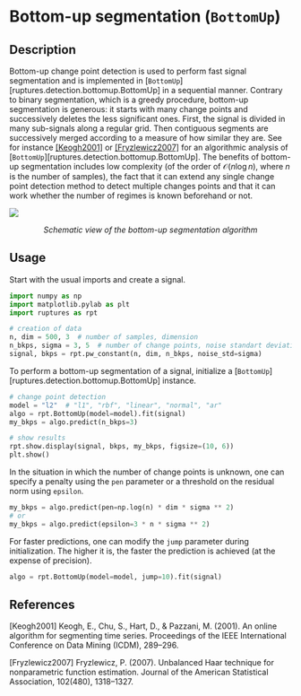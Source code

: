 # Bottom-up segmentation (`BottomUp`)

## Description

Bottom-up change point detection is used to perform fast signal segmentation and is implemented in
[`BottomUp`][ruptures.detection.bottomup.BottomUp] in a sequential manner.
Contrary to binary segmentation, which is a greedy procedure, bottom-up segmentation is generous:
it starts with many change points and successively deletes the less significant ones.
First, the signal is divided in many sub-signals along a regular grid.
Then contiguous segments are successively merged according to a measure of how similar they are.
See for instance [[Keogh2001]](#Keogh2001) or [[Fryzlewicz2007]](#Fryzlewicz2007) for an algorithmic
analysis of [`BottomUp`][ruptures.detection.bottomup.BottomUp].
The benefits of bottom-up segmentation includes low complexity (of the order of
$\mathcal{O}(n\log n)$, where $n$ is the number of samples), the fact that it can extend
any single change point detection method to detect multiple changes points and that it can work
whether the number of regimes is known beforehand or not.

![](../../images/schema_tree.png)
<center><i>Schematic view of the bottom-up segmentation algorithm</i></center>

## Usage

Start with the usual imports and create a signal.

```python
import numpy as np
import matplotlib.pylab as plt
import ruptures as rpt

# creation of data
n, dim = 500, 3  # number of samples, dimension
n_bkps, sigma = 3, 5  # number of change points, noise standart deviation
signal, bkps = rpt.pw_constant(n, dim, n_bkps, noise_std=sigma)
```

To perform a bottom-up segmentation of a signal, initialize a [`BottomUp`][ruptures.detection.bottomup.BottomUp]
instance.

```python
# change point detection
model = "l2"  # "l1", "rbf", "linear", "normal", "ar"
algo = rpt.BottomUp(model=model).fit(signal)
my_bkps = algo.predict(n_bkps=3)

# show results
rpt.show.display(signal, bkps, my_bkps, figsize=(10, 6))
plt.show()
```

In the situation in which the number of change points is unknown, one can specify a penalty using
the `pen` parameter or a threshold on the residual norm using `epsilon`.

```python
my_bkps = algo.predict(pen=np.log(n) * dim * sigma ** 2)
# or
my_bkps = algo.predict(epsilon=3 * n * sigma ** 2)
```

For faster predictions, one can modify the `jump` parameter during initialization.
The higher it is, the faster the prediction is achieved (at the expense of precision).

```python
algo = rpt.BottomUp(model=model, jump=10).fit(signal)
```

## References


<a id="Keogh2001">[Keogh2001]</a>
Keogh, E., Chu, S., Hart, D., & Pazzani, M. (2001). An online algorithm for segmenting time series. Proceedings of the IEEE International Conference on Data Mining (ICDM), 289–296.

<a id="Fryzlewicz2007">[Fryzlewicz2007]</a>
Fryzlewicz, P. (2007). Unbalanced Haar technique for nonparametric function estimation. Journal of the American Statistical Association, 102(480), 1318–1327.